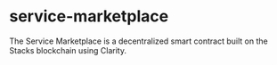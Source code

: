 # service-marketplace
The Service Marketplace is a decentralized smart contract built on the Stacks blockchain using Clarity.

